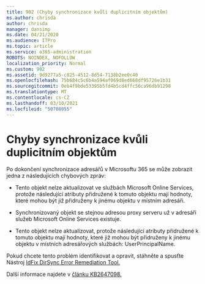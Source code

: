 ```yaml
---
title: 902 (Chyby synchronizace kvůli duplicitním objektům)
ms.author: chrisda
author: chrisda
manager: dansimp
ms.date: 04/21/2020
ms.audience: ITPro
ms.topic: article
ms.service: o365-administration
ROBOTS: NOINDEX, NOFOLLOW
localization_priority: Normal
ms.custom: 902
ms.assetid: 9d9277a5-c825-4512-8d54-7138b2ee0c40
ms.openlocfilehash: 75b684c5c6b4a594af069d8ed668df95726e1b31
ms.sourcegitcommit: 0eb4f9bde53395b5fd4b5cd4ffc56ca96db91298
ms.translationtype: MT
ms.contentlocale: cs-CZ
ms.lasthandoff: 03/10/2021
ms.locfileid: "50708055"
---
```

# <a name="sync-errors-due-to-duplicate-objects"></a>Chyby synchronizace kvůli duplicitním objektům

Po dokončení synchronizace adresářů v Microsoftu 365 se může zobrazit jedna z následujících chybových zpráv:

- Tento objekt nelze aktualizovat ve službách Microsoft Online Services, protože následující atributy přidružené k tomuto objektu mají hodnoty, které mohou být již přidruženy k jinému objektu v místním adresáři.

- Synchronizovaný objekt se stejnou adresou proxy serveru už v adresáři služeb Microsoft Online Services existuje.

- Tento objekt nelze aktualizovat, protože následující atributy přidružené k tomuto objektu mají hodnoty, které již mohou být přidruženy k jinému objektu v místních adresářových službách: UserPrincipalName.

Pokud chcete tento problém identifikovat a opravit, stáhněte a spusťte Nástroj [IdFix DirSync Error Remediation Tool.](https://github.com/Microsoft/idfix)

Další informace najdete v [článku KB2647098.](https://support.microsoft.com/help/2647098/duplicate-or-invalid-attributes-prevent-directory-synchronization-in-o)
